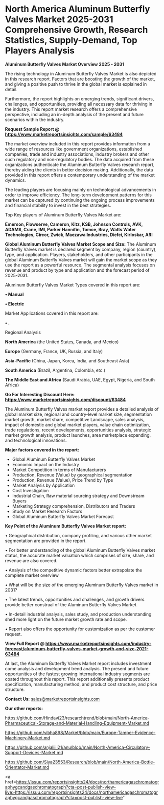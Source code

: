 # North America Aluminum Butterfly Valves Market 2025-2031 Comprehensive Growth, Research Statistics, Supply-Demand,  Top Players Analysis

<Strong> Aluminum Butterfly Valves Market Overview 2025 - 2031</strong>

The rising technology in Aluminum Butterfly Valves Market is also depicted in this research report. Factors that are boosting the growth of the market, and giving a positive push to thrive in the global market is explained in detail.

Furthermore, the report highlights on emerging trends, significant drivers, challenges, and opportunities, providing all necessary data for thriving in the industry. This report market research offers a comprehensive perspective, including an in-depth analysis of the present and future scenarios within the industry.

<strong>Request Sample Report @ <a href=https://www.marketreportsinsights.com/sample/63484>https://www.marketreportsinsights.com/sample/63484</a></strong>

The market overview included in this report provides information from a wide range of resources like government organizations, established companies, trade and industry associations, industry brokers and other such regulatory and non-regulatory bodies. The data acquired from these organizations authenticate the Aluminum Butterfly Valves research report, thereby aiding the clients in better decision making. Additionally, the data provided in this report offers a contemporary understanding of the market dynamics.

The leading players are focusing mainly on technological advancements in order to improve efficiency. The long-term development patterns for this market can be captured by continuing the ongoing process improvements and financial stability to invest in the best strategies.

Top Key players of Aluminum Butterfly Valves Market are:

<strong>Emerson, Flowserve, Cameron, Kitz, KSB, Johnson Controls, AVK, ADAMS, Crane, IMI, Parker Hannifin, Tomoe, Bray, Watts Water Technologies, Circor, Zwick, Maezawa Industries, Diefei, Kirloskar, ARI</strong>

<strong><b>Global Aluminum Butterfly Valves Market Scope and Size:</b></strong>
The Aluminum Butterfly Valves market is declared segment by company, region (country), type, and application. Players, stakeholders, and other participants in the global Aluminum Butterfly Valves market will gain the market scope as they use the report as a powerful resource. The segmental analysis focuses on revenue and product by type and application and the forecast period of 2025-2031.

Aluminum Butterfly Valves Market Types covered in this report are:

<strong>• Manual

• Electric</strong>

Market Applications covered in this report are:

<strong>• .</strong> 

Regional Analysis

<strong>North America</strong> (the United States, Canada, and Mexico)

<strong>Europe</strong> (Germany, France, UK, Russia, and Italy)

<strong>Asia-Pacific</strong> (China, Japan, Korea, India, and Southeast Asia)

<strong>South America</strong> (Brazil, Argentina, Colombia, etc.)

<strong>The Middle East and Africa</strong> (Saudi Arabia, UAE, Egypt, Nigeria, and South Africa)

<strong>Go For Interesting Discount Here: <a href=https://www.marketreportsinsights.com/discount/63484>https://www.marketreportsinsights.com/discount/63484</a></strong>

The Aluminum Butterfly Valves market report provides a detailed analysis of global market size, regional and country-level market size, segmentation market growth, market share, competitive Landscape, sales analysis, impact of domestic and global market players, value chain optimization, trade regulations, recent developments, opportunities analysis, strategic market growth analysis, product launches, area marketplace expanding, and technological innovations.

<strong><b>Major factors covered in the report:</b></strong>
<ul>
  <li>Global Aluminum Butterfly Valves Market </li>
  <li>Economic Impact on the Industry</li>
  <li>Market Competition in terms of Manufacturers</li>
  <li>Production, Revenue (Value) by geographical segmentation</li>
  <li>Production, Revenue (Value), Price Trend by Type</li>
  <li>Market Analysis by Application</li>
  <li>Cost Investigation</li>
  <li>Industrial Chain, Raw material sourcing strategy and Downstream Buyers</li>
  <li>Marketing Strategy comprehension, Distributors and Traders</li>
  <li>Study on Market Research Factors</li>
  <li>Global Aluminum Butterfly Valves Market Forecast</li>
</ul>

<strong><b>Key Point of the Aluminum Butterfly Valves Market report:</b></strong>

• Geographical distribution, company profiling, and various other market segmentation are provided in the report.

• For better understanding of the global Aluminum Butterfly Valves market status, the accurate market valuation which comprises of size, share, and revenue are also covered.

• Analysis of the competitive dynamic factors better extrapolate the complete market overview

• What will be the size of the emerging Aluminum Butterfly Valves market in 2031?

• The latest trends, opportunities and challenges, and growth drivers provide better construal of the Aluminum Butterfly Valves Market.

• In-detail industrial analysis, sales study, and production understanding shed more light on the future market growth rate and scope.

• Report also offers the opportunity for customization as per the customer request.

<strong><b>View Full Report @ <a href=https://www.marketreportsinsights.com/industry-forecast/aluminum-butterfly-valves-market-growth-and-size-2021-63484>https://www.marketreportsinsights.com/industry-forecast/aluminum-butterfly-valves-market-growth-and-size-2021-63484</a></b></strong>


At last, the Aluminum Butterfly Valves Market report includes investment come analysis and development trend analysis. The present and future opportunities of the fastest growing international industry segments are coated throughout this report. This report additionally presents product specification, manufacturing method, and product cost structure, and price structure.

<strong>Contact Us:</strong>
sales@marketreportsinsights.com

<strong>Our other reports:</strong>

<a href=https://github.com/Hindavi23/researchtrend/blob/main/North-America-Pharmaceutical-Storage-and-Material-Handling-Equipment-Market.md>https://github.com/Hindavi23/researchtrend/blob/main/North-America-Pharmaceutical-Storage-and-Material-Handling-Equipment-Market.md</a>

<a href=https://github.com/vibha898/Market/blob/main/Europe-Tamper-Evidence-Machinery-Market.md>https://github.com/vibha898/Market/blob/main/Europe-Tamper-Evidence-Machinery-Market.md</a>

<a href=https://github.com/anjaliiii21/anu/blob/main/North-America-Circulatory-Support-Devices-Market.md>https://github.com/anjaliiii21/anu/blob/main/North-America-Circulatory-Support-Devices-Market.md</a>

<a href=https://github.com/Siya23553/Research/blob/main/North-America-Bottle-Orientator-Market.md>https://github.com/Siya23553/Research/blob/main/North-America-Bottle-Orientator-Market.md</a>

<a href=https://issuu.com/reportsinsights24/docs/northamericagaschromatographygcandgaschromatograph?cta=post-publish-view-live>https://issuu.com/reportsinsights24/docs/northamericagaschromatographygcandgaschromatograph?cta=post-publish-view-live</a>"
